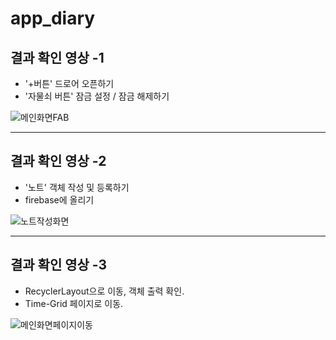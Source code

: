 # app_diary



##  결과 확인 영상 -1

- '+버튼' 드로어 오픈하기
- '자물쇠 버튼' 잠금 설정 / 잠금 해제하기 


![메인화면FAB](https://user-images.githubusercontent.com/50253860/177452602-1e2895dc-024b-4d7d-9c34-dc1f91571567.gif)

-----

##  결과 확인 영상 -2

- '노트' 객체 작성 및 등록하기
- firebase에 올리기


![노트작성화면](https://user-images.githubusercontent.com/50253860/177452975-bdfa9043-b227-47ee-96e6-441e18b3b58e.gif)

-----

##  결과 확인 영상 -3

- RecyclerLayout으로 이동, 객체 출력 확인.
- Time-Grid 페이지로 이동.

![메인화면페이지이동](https://user-images.githubusercontent.com/50253860/177453199-22b9560a-6337-4c00-979d-8f2be7fb1103.gif)

